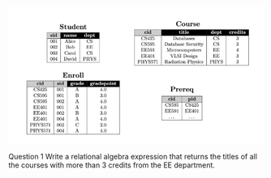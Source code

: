 ![Homework Table](images/tables.png)

Question 1 
Write a relational algebra expression that returns the titles of all the courses with more than 3 credits from the EE department. 